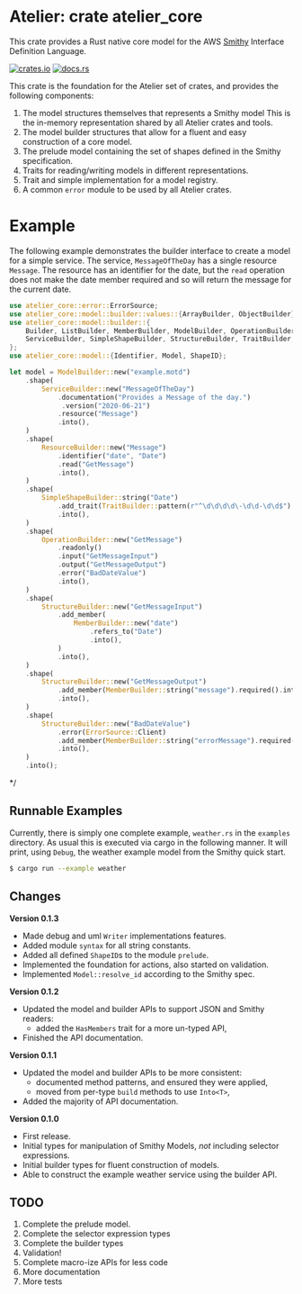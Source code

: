 # Atelier: crate atelier_core

This crate provides a Rust native core model for the AWS [Smithy](https://github.com/awslabs/smithy) Interface 
Definition Language.

[![crates.io](https://img.shields.io/crates/v/atelier_core.svg)](https://crates.io/crates/atelier_core)
[![docs.rs](https://docs.rs/atelier_core/badge.svg)](https://docs.rs/atelier_core)

This crate is the foundation for the Atelier set of crates, and provides the following components:

1. The model structures themselves that represents a Smithy model This is the in-memory representation shared by all 
   Atelier crates and tools.
1. The model builder structures that allow for a fluent and easy construction of a core model.
1. The prelude model containing the set of shapes defined in the Smithy specification.
1. Traits for reading/writing models in different representations.
1. Trait and simple implementation for a model registry.
1. A common `error` module to be used by all Atelier crates.

# Example

The following example demonstrates the builder interface to create a model for a simple service. The
service, `MessageOfTheDay` has a single resource `Message`. The resource has an identifier for the 
date, but the `read` operation does not make the date member required and so will return the message
for the current date.

```rust
use atelier_core::error::ErrorSource;
use atelier_core::model::builder::values::{ArrayBuilder, ObjectBuilder};
use atelier_core::model::builder::{
    Builder, ListBuilder, MemberBuilder, ModelBuilder, OperationBuilder, ResourceBuilder,
    ServiceBuilder, SimpleShapeBuilder, StructureBuilder, TraitBuilder,
};
use atelier_core::model::{Identifier, Model, ShapeID};

let model = ModelBuilder::new("example.motd")
    .shape(
        ServiceBuilder::new("MessageOfTheDay")
            .documentation("Provides a Message of the day.")
             .version("2020-06-21")
            .resource("Message")
            .into(),
    )
    .shape(
        ResourceBuilder::new("Message")
            .identifier("date", "Date")
            .read("GetMessage")
            .into(),
    )
    .shape(
        SimpleShapeBuilder::string("Date")
            .add_trait(TraitBuilder::pattern(r"^\d\d\d\d\-\d\d-\d\d$").into())
            .into(),
    )
    .shape(
        OperationBuilder::new("GetMessage")
            .readonly()
            .input("GetMessageInput")
            .output("GetMessageOutput")
            .error("BadDateValue")
            .into(),
    )
    .shape(
        StructureBuilder::new("GetMessageInput")
            .add_member(
                MemberBuilder::new("date")
                    .refers_to("Date")
                    .into(),
            )
            .into(),
    )
    .shape(
        StructureBuilder::new("GetMessageOutput")
            .add_member(MemberBuilder::string("message").required().into())
            .into(),
    )
    .shape(
        StructureBuilder::new("BadDateValue")
            .error(ErrorSource::Client)
            .add_member(MemberBuilder::string("errorMessage").required().into())
            .into(),
    )
    .into();
```
*/

## Runnable Examples

Currently, there is simply one complete example, `weather.rs` in the `examples` directory. As usual this is executed via
cargo in the following manner. It will print, using `Debug`, the weather example model from the Smithy quick start.

```bash
$ cargo run --example weather
```

## Changes

**Version 0.1.3**

* Made debug and uml `Writer` implementations features.
* Added module `syntax` for all string constants.
* Added all defined `ShapeID`s to the module `prelude`.
* Implemented the foundation for actions, also started on validation.
* Implemented `Model::resolve_id` according to the Smithy spec.

**Version 0.1.2**

* Updated the model and builder APIs to support JSON and Smithy readers:
  * added the `HasMembers` trait for a more un-typed API,
* Finished the API documentation.


**Version 0.1.1**

* Updated the model and builder APIs to be more consistent:
  * documented method patterns, and ensured they were applied,
  * moved from per-type `build` methods to use `Into<T>`,
* Added the majority of API documentation.

**Version 0.1.0**

* First release.
* Initial types for manipulation of Smithy Models, _not_ including selector expressions.
* Initial builder types for fluent construction of models.
* Able to construct the example weather service using the builder API.

## TODO

1. Complete the prelude model.
1. Complete the selector expression types
1. Complete the builder types
1. Validation!
2. Complete macro-ize APIs for less code
3. More documentation
4. More tests
